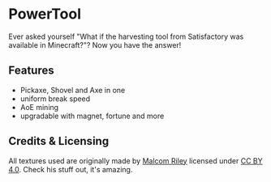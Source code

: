 # PowerTool

Ever asked yourself "What if the harvesting tool from Satisfactory was available in Minecraft?"?
Now  you have the answer!

## Features

- Pickaxe, Shovel and Axe in one
- uniform break speed
- AoE mining
- upgradable with magnet, fortune and more

## Credits & Licensing

All textures used are originally made by [Malcom Riley](https://github.com/malcolmriley) licensed under
[CC BY 4.0](https://creativecommons.org/licenses/by/4.0/). Check his stuff out, it's amazing.

